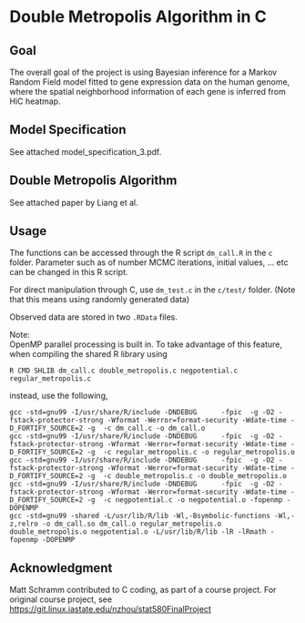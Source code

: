 # Double Metropolis Algorithm in C 
## Goal
The overall goal of the project is using Bayesian inference for a Markov Random Field model fitted to gene expression data on the human genome, where the spatial neighborhood information of each gene is inferred from HiC heatmap.

## Model Specification
See attached model_specification_3.pdf.

## Double Metropolis Algorithm
See attached paper by Liang et al.

## Usage
The functions can be accessed through the R script `dm_call.R` in the `c` folder.
Parameter such as of number MCMC iterations, initial values, ... etc can be changed in this R script. 

For direct manipulation through C, use `dm_test.c` in the `c/test/` folder. (Note that this means using randomly generated data)

Observed data are stored in two `.RData` files.

Note:    
OpenMP parallel processing is built in. To take advantage of this feature, when compiling the shared R library using 
```
R CMD SHLIB dm_call.c double_metropolis.c negpotential.c regular_metropolis.c
```
instead, use the following,
``` 
gcc -std=gnu99 -I/usr/share/R/include -DNDEBUG      -fpic  -g -O2 -fstack-protector-strong -Wformat -Werror=format-security -Wdate-time -D_FORTIFY_SOURCE=2 -g  -c dm_call.c -o dm_call.o
gcc -std=gnu99 -I/usr/share/R/include -DNDEBUG      -fpic  -g -O2 -fstack-protector-strong -Wformat -Werror=format-security -Wdate-time -D_FORTIFY_SOURCE=2 -g  -c regular_metropolis.c -o regular_metropolis.o
gcc -std=gnu99 -I/usr/share/R/include -DNDEBUG      -fpic  -g -O2 -fstack-protector-strong -Wformat -Werror=format-security -Wdate-time -D_FORTIFY_SOURCE=2 -g  -c double_metropolis.c -o double_metropolis.o
gcc -std=gnu99 -I/usr/share/R/include -DNDEBUG      -fpic  -g -O2 -fstack-protector-strong -Wformat -Werror=format-security -Wdate-time -D_FORTIFY_SOURCE=2 -g  -c negpotential.c -o negpotential.o -fopenmp -DOPENMP
gcc -std=gnu99 -shared -L/usr/lib/R/lib -Wl,-Bsymbolic-functions -Wl,-z,relro -o dm_call.so dm_call.o regular_metropolis.o double_metropolis.o negpotential.o -L/usr/lib/R/lib -lR -lRmath -fopenmp -DOPENMP
```
 
## Acknowledgment
Matt Schramm contributed to C coding, as part of a course project.
For original course project, see https://git.linux.iastate.edu/nzhou/stat580FinalProject 

